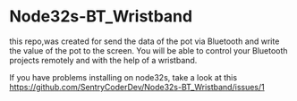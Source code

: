 # Node32s-BT_Wristband
this repo,was created for send the data of the pot via Bluetooth and write the value of the pot to the screen.  You will be able to control your Bluetooth projects remotely and with the help of a wristband.

If you have problems installing on node32s, take a look at this
https://github.com/SentryCoderDev/Node32s-BT_Wristband/issues/1

